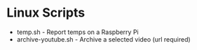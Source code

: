 # Linux Scripts

- temp.sh - Report temps on a Raspberry Pi
- archive-youtube.sh - Archive a selected video (url required)
